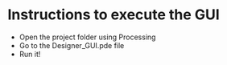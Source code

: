 # Instructions to execute the GUI
- Open the project folder using Processing
- Go to the Designer_GUI.pde file
- Run it!